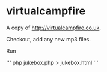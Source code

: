 virtualcampfire
===============


A copy of http://virtualcampfire.co.uk. 


Checkout, add any new mp3 files. 

Run 

'''
php jukebox.php > jukebox.html
'''

